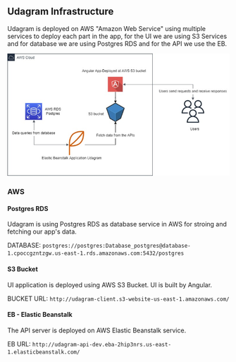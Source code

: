 ## Udagram Infrastructure

Udagram is deployed on AWS "Amazon Web Service" using multiple services to deploy each part in the app, for the UI we are using S3 Services and for database we are using Postgres RDS and for the API we use the EB.

![Infrasturcture](udagram-infastructure.jpg)

### AWS

#### Postgres RDS

Udagram is using Postgres RDS as database service in AWS for stroing and fetching our app's data.

DATABASE: `postgres://postgres:Database_postgres@database-1.cpoccgzntzgw.us-east-1.rds.amazonaws.com:5432/postgres`

#### S3 Bucket

UI application is deployed using AWS S3 Bucket. UI is built by Angular.

BUCKET URL: `http://udagram-client.s3-website-us-east-1.amazonaws.com/`

#### EB - Elastic Beanstalk

The API server is deployed on AWS Elastic Beanstalk service.

EB URL: `http://udagram-api-dev.eba-2hip3nrs.us-east-1.elasticbeanstalk.com/`
